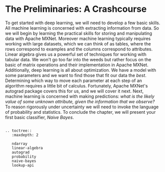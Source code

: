 #  The Preliminaries: A Crashcourse

To get started with deep learning,
we will need to develop a few basic skills.
All machine learning is concerned
with extracting information from data.
So we will begin by learning the practical skills
for storing and manipulating data with Apache MXNet.
Moreover machine learning typically requires
working with large datasets, which we can think of as tables,
where the rows correspond to examples
and the columns correspond to attributes.
Linear algebra gives us a powerful set of techniques
for working with tabular data.
We won't go too far into the weeds but rather focus on the basic
of matrix operations and their implementation in Apache MXNet.
Additionally, deep learning is all about optimization.
We have a model with some parameters and
we want to find those that fit our data the *best*.
Determining which way to move each parameter at each step of an algorithm
requires a little bit of calculus.
Fortunately, Apache MXNet's autograd package covers this for us,
and we will cover it next.
Next, machine learning is concerned with making predictions:
*what is the likely value of some unknown attribute,
given the information that we observe?*
To reason rigorously under uncertainty
we will need to invoke the language of probability and statistics.
To conclude the chapter, we will present
your first basic classifier, *Naive Bayes*.




```eval_rst

.. toctree::
   :maxdepth: 2

   ndarray
   linear-algebra
   autograd
   probability
   naive-bayes
   lookup-api

```
